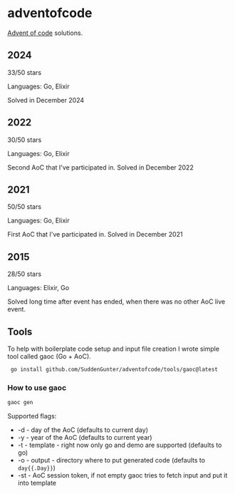 # adventofcode

[Advent of code](https://adventofcode.com/) solutions.

## 2024

33/50 stars

Languages: Go, Elixir

Solved in December 2024

## 2022

30/50 stars

Languages: Go, Elixir

Second AoC that I've participated in. Solved in December 2022

## 2021

50/50 stars

Languages: Go, Elixir

First AoC that I've participated in. Solved in December 2021

## 2015

28/50 stars

Languages: Elixir, Go

Solved long time after event has ended, when there was no other AoC live event.

## Tools

To help with boilerplate code setup and input file creation I wrote simple tool called gaoc (Go + AoC).

```sh
 go install github.com/SuddenGunter/adventofcode/tools/gaoc@latest
```

### How to use gaoc

```sh
gaoc gen
```

Supported flags:
- -d - day of the AoC (defaults to current day)
- -y - year of the AoC (defaults to current year)
- -t - template - right now only go and demo are supported (defaults to go)
- -o - output - directory where to put generated code (defaults to `day{{.Day}}`)
- -st - AoC session token, if not empty gaoc tries to fetch input and put it into template
